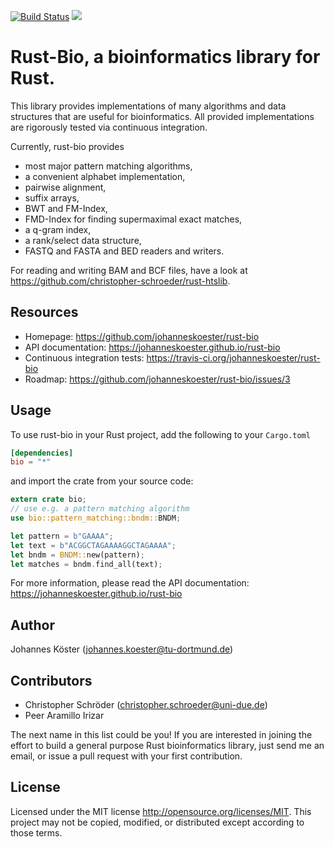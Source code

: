 [![Build Status](https://travis-ci.org/johanneskoester/rust-bio.svg?branch=master)](https://travis-ci.org/johanneskoester/rust-bio)
[![](http://meritbadge.herokuapp.com/bio)](https://crates.io/crates/bio)

# Rust-Bio, a bioinformatics library for Rust.

This library provides implementations of many algorithms and data structures
that are useful for bioinformatics.
All provided implementations are rigorously tested via continuous
integration.

Currently, rust-bio provides

* most major pattern matching algorithms,
* a convenient alphabet implementation,
* pairwise alignment,
* suffix arrays,
* BWT and FM-Index,
* FMD-Index for finding supermaximal exact matches,
* a q-gram index,
* a rank/select data structure,
* FASTQ and FASTA and BED readers and writers.

For reading and writing BAM and BCF files, have a look at https://github.com/christopher-schroeder/rust-htslib.

## Resources

* Homepage: https://github.com/johanneskoester/rust-bio
* API documentation: https://johanneskoester.github.io/rust-bio
* Continuous integration tests: https://travis-ci.org/johanneskoester/rust-bio
* Roadmap: https://github.com/johanneskoester/rust-bio/issues/3

## Usage

To use rust-bio in your Rust project, add the following to your `Cargo.toml`

```toml
[dependencies]
bio = "*"
```

and import the crate from your source code:

```rust
extern crate bio;
// use e.g. a pattern matching algorithm
use bio::pattern_matching::bndm::BNDM;

let pattern = b"GAAAA";
let text = b"ACGGCTAGAAAAGGCTAGAAAA";
let bndm = BNDM::new(pattern);
let matches = bndm.find_all(text);
```

For more information, please read the API documentation: https://johanneskoester.github.io/rust-bio

## Author

Johannes Köster (<johannes.koester@tu-dortmund.de>)

## Contributors

* Christopher Schröder (<christopher.schroeder@uni-due.de>)
* Peer Aramillo Irizar

The next name in this list could be you! If you are interested in joining the effort to build a general purpose Rust bioinformatics library, just send me an email, or issue a pull request with your first contribution.

## License

Licensed under the MIT license http://opensource.org/licenses/MIT. This project may not be copied, modified, or distributed except according to those terms.
